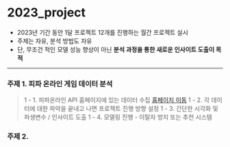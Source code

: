 # 2023_project
- 2023년 기간 동안 1달 프로젝트 12개를 진행하는 월간 프로젝트 실시
- 주제는 자유, 분석 방법도 자유
- 단, 무조건 적인 모델 성능 향상이 아닌 **분석 과정을 통한 새로운 인사이트 도출이 목적**

---
### 주제 1. 피파 온라인 게임 데이터 분석
>1 - 1. 피파온라인 API 홈페이지에 있는 데이터 수집 [홈페이지 이동](https://developers.nexon.com/fifaonline4)
>1 - 2. 각 데이터에 대한 파악을 끝내고 나면 프로젝트 진행 방향 설정
>1 - 3. 간단한 시각화 및 파생변수 / 인사이트 도출
>1 - 4. 모델링 진행 - 이탈자 방지 또는 추천 시스템


### 주제 2. 
